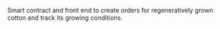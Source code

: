 Smart contract and front end to create orders for regeneratively grown cotton and track its growing conditions.
